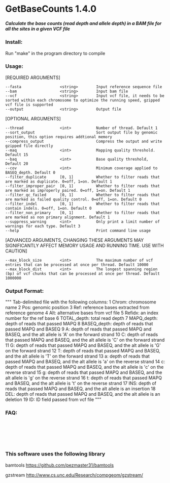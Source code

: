 # GetBaseCounts 1.4.0

##### Calculate the base counts (read depth and allele depth) in a BAM file for all the sites in a given VCF file


### Install:
Run "make" in the program directory to compile


### Usage:

[REQUIRED ARGUMENTS]

	--fasta                 <string>        Input reference sequence file
	--bam                   <string>        Input bam file
	--vcf                   <string>        Input vcf file, it needs to be sorted within each chromosome to optimize the running speed, gzipped vcf file is supported
	--output                <string>        Output file

[OPTIONAL ARGUMENTS]

	--thread                <int>           Number of thread. Default 1
	--sort_output                           Sort output file by genomic position, this option requires addtional memory
	--compress_output                       Compress the output and write gzipped file directly
	--maq                   <int>           Mapping quality threshold. Default 15
	--baq                   <int>           Base quality threshold, Default 20
	--cov                   <int>           Minimum coverage applied to BASEQ_depth. Default 0
	--filter_duplicate      [0, 1]          Whether to filter reads that are marked as duplicate. 0=off, 1=on. Default 1
	--filter_improper_pair  [0, 1]          Whether to filter reads that are marked as improperly paired. 0=off, 1=on. Default 1
	--filter_qc_failed      [0, 1]          Whether to filter reads that are marked as failed quality control. 0=off, 1=on. Default 0
	--filter_indel          [0, 1]          Whether to filter reads that contain indels. 0=off, 1=on. Default 0
	--filter_non_primary    [0, 1]          Whether to filter reads that are marked as non primary alignment. Default 1
	--suppress_warning      <int>           Only print a limit number of warnings for each type. Default 3
	--help                                  Print command line usage


[ADVANCED ARGUMENTS, CHANGING THESE ARGUMENTS MAY SIGNIFICANTLY AFFECT MEMORY USAGE AND RUNNING TIME. USE WITH CAUTION]

	--max_block_size        <int>           The maximum number of vcf entries that can be processed at once per thread. Default 10000
	--max_block_dist        <int>           The longest spanning region (bp) of vcf chunks that can be processed at once per thread. Default 1000000


### Output Format:

"""
Tab-delimited file with the following columns:
1  Chrom: chromosome name
2  Pos: genomic position
3  Ref: reference bases extracted from reference genome
4  Alt: alternative bases from vcf file
5  Refidx: an index number for the ref base
6  TOTAL_depth: total read depth
7  MAPQ_depth: depth of reads that passed MAPQ
8  BASEQ_depth: depth of reads that passed MAPQ and BASEQ
9  A: depth of reads that passed MAPQ and BASEQ, and the alt allele is 'A' on the forward strand
10 C: depth of reads that passed MAPQ and BASEQ, and the alt allele is 'C' on the forward strand
11 G: depth of reads that passed MAPQ and BASEQ, and the alt allele is 'G' on the forward strand
12 T: depth of reads that passed MAPQ and BASEQ, and the alt allele is 'T' on the forward strand
13 a: depth of reads that passed MAPQ and BASEQ, and the alt allele is 'a' on the reverse strand
14 c: depth of reads that passed MAPQ and BASEQ, and the alt allele is 'c' on the reverse strand
15 g: depth of reads that passed MAPQ and BASEQ, and the alt allele is 'g' on the reverse strand
16 t: depth of reads that passed MAPQ and BASEQ, and the alt allele is 't' on the reverse strand
17 INS: depth of reads that passed MAPQ and BASEQ, and the alt allele is an insertion
18 DEL: depth of reads that passed MAPQ and BASEQ, and the alt allele is an deletion
19 ID: ID field passed from vcf file
"""

### FAQ:

```






``` 

### This software uses the following library

bamtools https://github.com/pezmaster31/bamtools

gzstream http://www.cs.unc.edu/Research/compgeom/gzstream/

